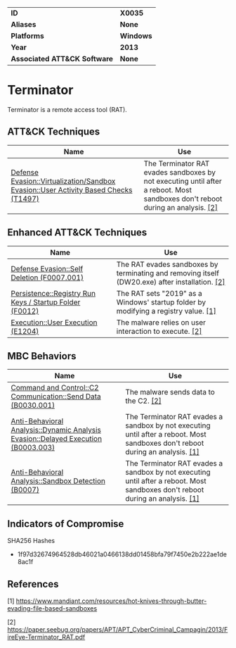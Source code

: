 
<table>
<tr>
<td><b>ID</b></td>
<td><b>X0035</b></td>
</tr>
<tr>
<td><b>Aliases</b></td>
<td><b>None</b></td>
</tr>
<tr>
<td><b>Platforms</b></td>
<td><b>Windows</b></td>
</tr>
<tr>
<td><b>Year</b></td>
<td><b>2013</b></td>
</tr>
<tr>
<td><b>Associated ATT&CK Software</b></td>
<td><b>None</b></td>
</tr>
</table>


# Terminator

Terminator is a remote access tool (RAT).


## ATT&CK Techniques

|Name|Use|
|---|---|
|[Defense Evasion::Virtualization/Sandbox Evasion::User Activity Based Checks (T1497)](https://attack.mitre.org/techniques/T1497/)|The Terminator RAT evades sandboxes by not executing until after a reboot. Most sandboxes don't reboot during an analysis. [[2]](#2)|


## Enhanced ATT&CK Techniques

|Name|Use|
|---|---|
|[Defense Evasion::Self Deletion (F0007.001)](../defense-evasion/self-deletion.md)|The RAT evades sandboxes by terminating and removing itself (DW20.exe) after installation. [[2]](#2)|
|[Persistence::Registry Run Keys / Startup Folder (F0012)](../persistence/registry-run-keys-startup-folder.md)|The RAT sets "2019" as a Windows' startup folder by modifying a registry value. [[1]](#1)|
|[Execution::User Execution (E1204)](../execution/user-execution.md)|The malware relies on user interaction to execute. [[2]](#2)|


## MBC Behaviors

|Name|Use|
|---|---|
|[Command and Control::C2 Communication::Send Data (B0030.001)](../command-and-control/c2-communication.md)|The malware sends data to the C2. [[2]](#2)|
|[Anti-Behavioral Analysis::Dynamic Analysis Evasion::Delayed Execution (B0003.003)](../anti-behavioral-analysis/dynamic-analysis-evasion.md)|The Terminator RAT evades a sandbox by not executing until after a reboot. Most sandboxes don't reboot during an analysis. [[1]](#1)|
|[Anti-Behavioral Analysis::Sandbox Detection (B0007)](../anti-behavioral-analysis/sandbox-detection.md)|The Terminator RAT evades a sandbox by not executing until after a reboot. Most sandboxes don't reboot during an analysis. [[1]](#1)|


## Indicators of Compromise

SHA256 Hashes
- 1f97d32674964528db46021a0466138dd01458bfa79f7450e2b222ae1de8ac1f

## References

<a name="1">[1]</a> https://www.mandiant.com/resources/hot-knives-through-butter-evading-file-based-sandboxes

<a name="2">[2]</a> https://paper.seebug.org/papers/APT/APT_CyberCriminal_Campagin/2013/FireEye-Terminator_RAT.pdf
